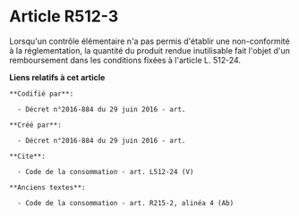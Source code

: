 # Article R512-3

Lorsqu'un contrôle élémentaire n'a pas permis d'établir une non-conformité à la réglementation, la quantité du produit rendue
inutilisable fait l'objet d'un remboursement dans les conditions fixées à l'article L. 512-24.

**Liens relatifs à cet article**

	**Codifié par**:

	  - Décret n°2016-884 du 29 juin 2016 - art.

	**Créé par**:

	  - Décret n°2016-884 du 29 juin 2016 - art.

	**Cite**:

	  - Code de la consommation - art. L512-24 (V)

	**Anciens textes**:

	  - Code de la consommation - art. R215-2, alinéa 4 (Ab)
